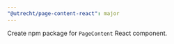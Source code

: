 ```yaml
---
"@utrecht/page-content-react": major
---
```


Create npm package for `PageContent` React component.
